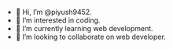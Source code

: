 - 👋 Hi, I’m @piyush9452.
- 👀 I’m interested in coding.
- 🌱 I’m currently learning web development.
- 💞️ I’m looking to collaborate on web developer.

<!---
piyush9452/piyush9452 is a ✨ special ✨ repository because its `README.md` (this file) appears on your GitHub profile.
You can click the Preview link to take a look at your changes.
--->
